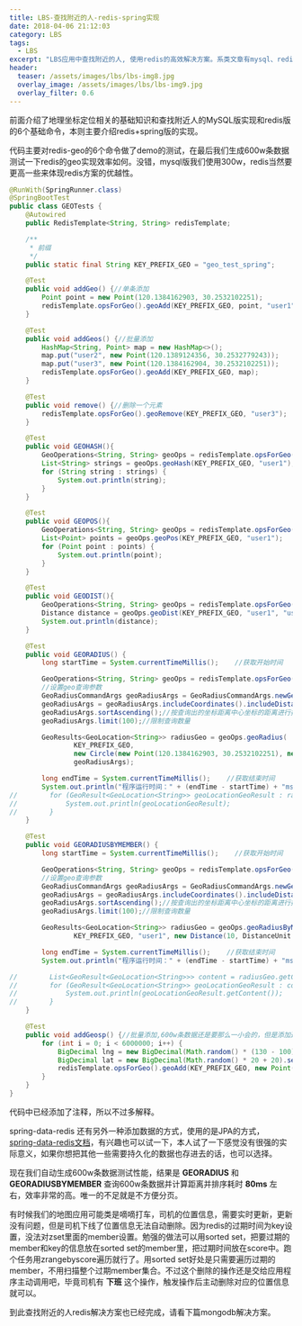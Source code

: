 ```yaml
---
title: LBS-查找附近的人-redis-spring实现
date: 2018-04-06 21:12:03
category: LBS
tags:
  - LBS
excerpt: "LBS应用中查找附近的人, 使用redis的高效解决方案。系类文章有mysql、redis和mongodb三种解决方案，方便读者自由选择。"
header:
  teaser: /assets/images/lbs/lbs-img8.jpg
  overlay_image: /assets/images/lbs/lbs-img9.jpg
  overlay_filter: 0.6
---
```


前面介绍了地理坐标定位相关的基础知识和查找附近人的MySQL版实现和redis版的6个基础命令，本则主要介绍redis+spring版的实现。

代码主要对redis-geo的6个命令做了demo的测试，在最后我们生成600w条数据测试一下redis的geo实现效率如何。没错，mysql版我们使用300w，redis当然要更高一些来体现redis方案的优越性。

```java
@RunWith(SpringRunner.class)
@SpringBootTest
public class GEOTests {
    @Autowired
    public RedisTemplate<String, String> redisTemplate;

    /**
     * 前缀
     */
    public static final String KEY_PREFIX_GEO = "geo_test_spring";

    @Test
    public void addGeo() {//单条添加
        Point point = new Point(120.1384162903, 30.2532102251);
        redisTemplate.opsForGeo().geoAdd(KEY_PREFIX_GEO, point, "user1");
    }

    @Test
    public void addGeos() {//批量添加
        HashMap<String, Point> map = new HashMap<>();
        map.put("user2", new Point(120.1389124356, 30.2532779243));
        map.put("user3", new Point(120.1384162904, 30.2532102251));
        redisTemplate.opsForGeo().geoAdd(KEY_PREFIX_GEO, map);
    }

    @Test
    public void remove() {//删除一个元素
        redisTemplate.opsForGeo().geoRemove(KEY_PREFIX_GEO, "user3");
    }

    @Test
    public void GEOHASH(){
        GeoOperations<String, String> geoOps = redisTemplate.opsForGeo();
        List<String> strings = geoOps.geoHash(KEY_PREFIX_GEO, "user1");
        for (String string : strings) {
            System.out.println(string);
        }
    }

    @Test
    public void GEOPOS(){
        GeoOperations<String, String> geoOps = redisTemplate.opsForGeo();
        List<Point> points = geoOps.geoPos(KEY_PREFIX_GEO, "user1");
        for (Point point : points) {
            System.out.println(point);
        }
    }

    @Test
    public void GEODIST(){
        GeoOperations<String, String> geoOps = redisTemplate.opsForGeo();
        Distance distance = geoOps.geoDist(KEY_PREFIX_GEO, "user1", "user2",DistanceUnit.KILOMETERS);
        System.out.println(distance);
    }

    @Test
    public void GEORADIUS() {
        long startTime = System.currentTimeMillis();    //获取开始时间

        GeoOperations<String, String> geoOps = redisTemplate.opsForGeo();
        //设置geo查询参数
        GeoRadiusCommandArgs geoRadiusArgs = GeoRadiusCommandArgs.newGeoRadiusArgs();
        geoRadiusArgs = geoRadiusArgs.includeCoordinates().includeDistance();//查询返回结果包括距离和坐标
        geoRadiusArgs.sortAscending();//按查询出的坐标距离中心坐标的距离进行排序
        geoRadiusArgs.limit(100);//限制查询数量

        GeoResults<GeoLocation<String>> radiusGeo = geoOps.geoRadius(
                KEY_PREFIX_GEO,
                new Circle(new Point(120.1384162903, 30.2532102251), new Distance(5, DistanceUnit.KILOMETERS)),
                geoRadiusArgs);

        long endTime = System.currentTimeMillis();    //获取结束时间
        System.out.println("程序运行时间：" + (endTime - startTime) + "ms");    //输出程序运行时间
//        for (GeoResult<GeoLocation<String>> geoLocationGeoResult : radiusGeo) {
//            System.out.println(geoLocationGeoResult);
//        }
    }

    @Test
    public void GEORADIUSBYMEMBER() {
        long startTime = System.currentTimeMillis();    //获取开始时间

        GeoOperations<String, String> geoOps = redisTemplate.opsForGeo();
        //设置geo查询参数
        GeoRadiusCommandArgs geoRadiusArgs = GeoRadiusCommandArgs.newGeoRadiusArgs();
        geoRadiusArgs = geoRadiusArgs.includeCoordinates().includeDistance();//查询返回结果包括距离和坐标
        geoRadiusArgs.sortAscending();//按查询出的坐标距离中心坐标的距离进行排序
        geoRadiusArgs.limit(100);//限制查询数量

        GeoResults<GeoLocation<String>> radiusGeo = geoOps.geoRadiusByMember(
                KEY_PREFIX_GEO, "user1", new Distance(10, DistanceUnit.KILOMETERS), geoRadiusArgs);

        long endTime = System.currentTimeMillis();    //获取结束时间
        System.out.println("程序运行时间：" + (endTime - startTime) + "ms");    //输出程序运行时间

//        List<GeoResult<GeoLocation<String>>> content = radiusGeo.getContent();
//        for (GeoResult<GeoLocation<String>> geoLocationGeoResult : content) {
//            System.out.println(geoLocationGeoResult.getContent());
//        }
    }

    @Test
    public void addGeosp() {//批量添加,600w条数据还是要那么一小会的，但是添加速度比mysql快多多了
        for (int i = 0; i < 6000000; i++) {
            BigDecimal lng = new BigDecimal(Math.random() * (130 - 100) + 100).setScale(10, BigDecimal.ROUND_HALF_UP);
            BigDecimal lat = new BigDecimal(Math.random() * 20 + 20).setScale(10, BigDecimal.ROUND_HALF_UP);
            redisTemplate.opsForGeo().geoAdd(KEY_PREFIX_GEO, new Point(lng.doubleValue(), lat.doubleValue()), "user" + i);
        }
    }
}
```

代码中已经添加了注释，所以不过多解释。

spring-data-redis 还有另外一种添加数据的方式，使用的是JPA的方式， [spring-data-redis文档](https://docs.spring.io/spring-data/redis/docs/2.1.0.M2/reference/html/#redis.repositories.indexes.geospatial)，有兴趣也可以试一下，本人试了一下感觉没有很强的实际意义，如果你想把其他一些需要持久化的数据也存进去的话，也可以选择。

现在我们自动生成600w条数据测试性能，结果是 **GEORADIUS** 和 **GEORADIUSBYMEMBER** 查询600w条数据并计算距离并排序耗时 **80ms** 左右，效率非常的高。唯一的不足就是不方便分页。

有时候我们的地图应用可能类是嘀嘀打车，司机的位置信息，需要实时更新，更新没有问题，但是司机下线了位置信息无法自动删除。因为redis的过期时间为key设置，没法对zset里面的member设置。勉强的做法可以用sorted set，把要过期的member和key的信息放在sorted set的member里，把过期时间放在score中。跑个任务用zrangebyscore遍历就行了。用sorted set好处是只需要遍历过期的member，不用扫描整个过期member集合。不过这个删除的操作还是交给应用程序主动调用吧，毕竟司机有 **下班** 这个操作，触发操作后主动删除对应的位置信息就可以。

到此查找附近的人redis解决方案也已经完成，请看下篇mongodb解决方案。
